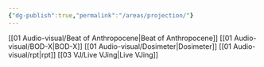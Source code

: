 ```yaml
---
{"dg-publish":true,"permalink":"/areas/projection/"}
---
```


[[01   Audio-visual/Beat of Anthropocene\|Beat of Anthropocene]]
[[01   Audio-visual/BOD-X\|BOD-X]]
[[01   Audio-visual/Dosimeter\|Dosimeter]]
[[01   Audio-visual/rpt\|rpt]]
[[03   VJ/Live VJing\|Live VJing]]
